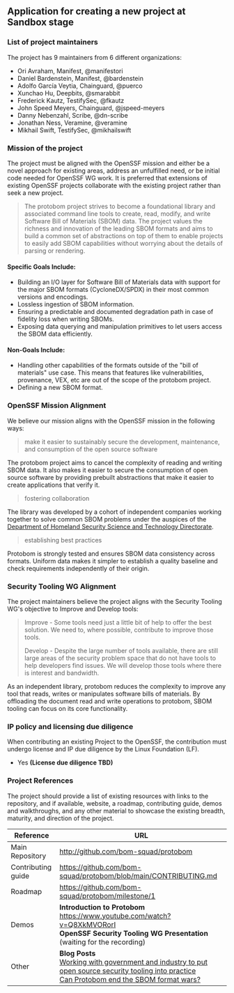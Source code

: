 ## Application for creating a new project at Sandbox stage

### List of project maintainers

The project has 9 maintainers from 6 different organizations:

*  Ori Avraham, Manifest, @manifestori
*  Daniel Bardenstein, Manifest, @bardenstein 
*  Adolfo García Veytia, Chainguard, @puerco
*  Xunchao Hu, Deepbits, @smarabbit
*  Frederick Kautz, TestifySec, @fkautz
*  John Speed Meyers, Chainguard, @jspeed-meyers
*  Danny Nebenzahl, Scribe, @dn-scribe
*  Jonathan Ness, Veramine, @veramine
*  Mikhail Swift, TestifySec, @mikhailswift

### Mission of the project

The project must be aligned with the OpenSSF mission and either be a novel approach for existing areas, address an unfulfilled need, or be initial code needed for OpenSSF WG work. It is preferred that extensions of existing OpenSSF projects collaborate with the existing project rather than seek a new project.

> The protobom project strives to become a foundational library and associated
> command line tools to create, read, modify, and write Software Bill of
> Materials (SBOM) data. The project values the richness and innovation of the
> leading SBOM formats and aims to build a common set of abstractions on top of
> them to enable projects to easily add SBOM capabilities without worrying
> about the details of parsing or rendering.

#### Specific Goals Include:

* Building an I/O layer for Software Bill of Materials data with support for the
major SBOM formats (CycloneDX/SPDX) in their most common versions and encodings.
* Lossless ingestion of SBOM information.
* Ensuring a predictable and documented degradation path in case of fidelity loss
when writing SBOMs.
* Exposing data querying and manipulation primitives to let users access the
SBOM data efficiently.

#### Non-Goals Include:

* Handling other capabilities of the formats outside of the "bill of materials"
use case. This means that features like vulnerabilities, provenance, VEX, etc
are out of the scope of the protobom project.
* Defining a new SBOM format.

### OpenSSF Mission Alignment

We believe our mission aligns with the OpenSSF mission in the following ways:

> make it easier to sustainably secure the development, maintenance, and
> consumption of the open source software

The protobom project aims to cancel the complexity of reading and writing SBOM
data. It also makes it easier to secure the consumption of open source software
by providing prebuilt abstractions that make it easier to create applications
that verify it.

> fostering collaboration

The library was developed by a cohort of independent companies working together
to solve common SBOM problems under the auspices of the 
[Department of Homeland Security Science and Technology Directorate](https://www.dhs.gov/science-and-technology).

> establishing best practices

Protobom is strongly tested and ensures SBOM data consistency across formats.
Uniform data makes it simpler to establish a quality baseline and check
requirements independently of their origin.

### Security Tooling WG Alignment

The project maintainers believe the project aligns with the Security Tooling WG's
objective to Improve and Develop tools:

> Improve - Some tools need just a little bit of help to offer the best solution.
> We need to, where possible, contribute to improve those tools.
> 
> Develop - Despite the large number of tools available, there are still large
> areas of the security problem space that do not have tools to help developers
> find issues. We will develop those tools where there is interest and bandwidth.

As an independent library, protobom reduces the complexity to improve any tool
that reads, writes or manipulates software bills of materials. By offloading 
the document read and write operations to protobom, SBOM tooling can focus on
its core functionality. 

### IP policy and licensing due diligence

When contributing an existing Project to the OpenSSF, the contribution must
undergo license and IP due diligence by the Linux Foundation (LF).

* Yes __(License due diligence TBD)__
  
### Project References

The project should provide a list of existing resources with links to the repository, and if available, website, a roadmap, contributing guide, demos and walkthroughs, and any other material to showcase the existing breadth, maturity, and direction of the project.

| Reference          | URL |
|--------------------|-----|
| Main Repository    | http://github.com/bom-squad/protobom |
| Contributing guide | https://github.com/bom-squad/protobom/blob/main/CONTRIBUTING.md |
| Roadmap            | https://github.com/bom-squad/protobom/milestone/1 |
| Demos              | **Introduction to Protobom** <br>  https://www.youtube.com/watch?v=Q8XkMVORorI <br> **OpenSSF Security Tooling WG Presentation** <br> (waiting for the recording) |
| Other              |  **Blog Posts** <br> [Working with government and industry to put open source security tooling into practice](https://www.chainguard.dev/unchained/working-with-government-and-industry-to-put-open-source-security-tooling-into-practice) <br> [Can Protobom end the SBOM format wars?](https://www.chainguard.dev/unchained/can-protobom-end-the-sbom-format-wars)   |
